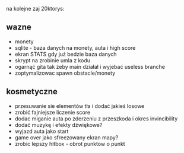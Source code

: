 na kolejne zaj 20ktorys: 

## wazne

- monety 
- sqlite - baza danych na monety, auta i high score
- ekran STATS gdy już bedzie baza danych
- skrypt na zrobinie umla z kodu 
- ogarnąć gita tak żeby main działał i wyjebać useless branche 
- zoptymalizowac spawn obstacle/monety


## kosmetyczne
- przesuwanie sie elementów tła i dodać jakieś losowe
- zrobić fajniejsze liczenie score 
- dodac miganie auta po zderzeniu z przeszkoda i okres invincibility 
- dodać muzykę i efekty dźwiękowe? 
- wyjazd auta jako start
- game over jako sfreezowany ekran mapy?
- zrobic lepszy hitbox - obrot punktow o punkt